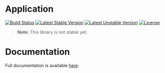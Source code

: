 <h1>Application</h1>

[![Build Status](https://travis-ci.com/aphiria/application.svg)](https://travis-ci.com/aphiria/application)
[![Latest Stable Version](https://poser.pugx.org/aphiria/application/v/stable.svg)](https://packagist.org/packages/aphiria/application)
[![Latest Unstable Version](https://poser.pugx.org/aphiria/application/v/unstable.svg)](https://packagist.org/packages/aphiria/application)
[![License](https://poser.pugx.org/aphiria/application/license.svg)](https://packagist.org/packages/aphiria/application)

> **Note:** This library is not stable yet.

<h1>Documentation</h1>

Full documentation is available <a href="https://www.aphiria.com/docs/master" target="_blank">here</a>.
